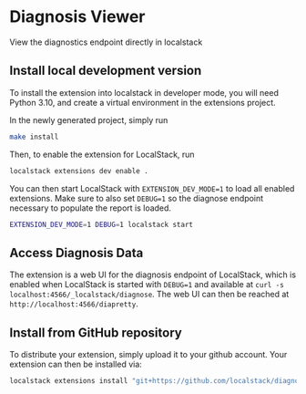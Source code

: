 Diagnosis Viewer
===============================

View the diagnostics endpoint directly in localstack

## Install local development version

To install the extension into localstack in developer mode, you will need Python 3.10, and create a virtual environment in the extensions project.

In the newly generated project, simply run

```bash
make install
```

Then, to enable the extension for LocalStack, run

```bash
localstack extensions dev enable .
```

You can then start LocalStack with `EXTENSION_DEV_MODE=1` to load all enabled extensions.
Make sure to also set `DEBUG=1` so the diagnose endpoint necessary to populate the report is loaded.

```bash
EXTENSION_DEV_MODE=1 DEBUG=1 localstack start
```

## Access Diagnosis Data

The extension is a web UI for the diagnosis endpoint of LocalStack, which is enabled when LocalStack is started with `DEBUG=1` and available at `curl -s localhost:4566/_localstack/diagnose`.
The web UI can then be reached at `http://localhost:4566/diapretty`.

## Install from GitHub repository

To distribute your extension, simply upload it to your github account. Your extension can then be installed via:

```bash
localstack extensions install "git+https://github.com/localstack/diagnosis-viewer/#egg=diagnosis-viewer"
```

